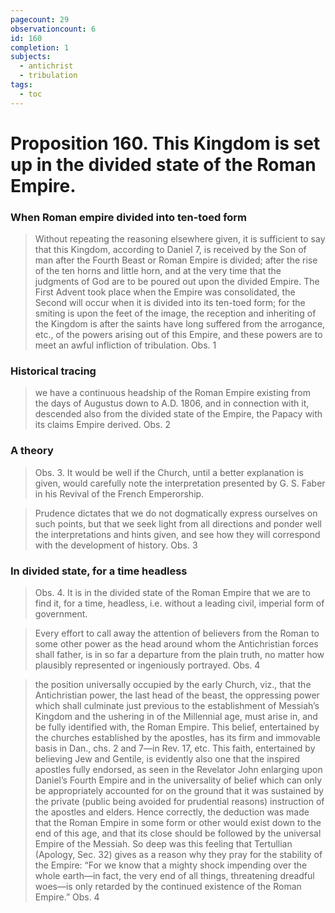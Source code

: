 ```yaml
---
pagecount: 29
observationcount: 6
id: 160
completion: 1
subjects:
  - antichrist
  - tribulation
tags:
  - toc
---
```

# Proposition 160. This Kingdom is set up in the divided state of the Roman Empire.
### When Roman empire divided into ten-toed form
>Without repeating the reasoning elsewhere given, it is sufficient to say that this Kingdom, according to Daniel 7, is received by the Son of man after the Fourth Beast or Roman Empire is divided; after the rise of the ten horns and little horn, and at the very time that the judgments of God are to be poured out upon the divided Empire. The First Advent took place when the Empire was consolidated, the Second will occur when it is divided into its ten-toed form; for the smiting is upon the feet of the image, the reception and inheriting of the Kingdom is after the saints have long suffered from the arrogance, etc., of the powers arising out of this Empire, and these powers are to meet an awful infliction of tribulation.
>Obs. 1
### Historical tracing
>we have a continuous headship of the Roman Empire existing from the days of Augustus down to A.D. 1806, and in connection with it, descended also from the divided state of the Empire, the Papacy with its claims Empire derived.
>Obs. 2

### A theory
>Obs. 3. It would be well if the Church, until a better explanation is given, would carefully note the interpretation presented by G. S. Faber in his Revival of the French Emperorship.

>Prudence dictates that we do not dogmatically express ourselves on such points, but that we seek light from all directions and ponder well the interpretations and hints given, and see how they will correspond with the development of history.
>Obs. 3
### In divided state, for a time headless
>Obs. 4. It is in the divided state of the Roman Empire that we are to find it, for a time, headless, i.e. without a leading civil, imperial form of government.

>Every effort to call away the attention of believers from the Roman to some other power as the head around whom the Antichristian forces shall father, is in so far a departure from the plain truth, no matter how plausibly represented or ingeniously portrayed.
>Obs. 4

>the position universally occupied by the early Church, viz., that the Antichristian power, the last head of the beast, the oppressing power which shall culminate just previous to the establishment of Messiah’s Kingdom and the ushering in of the Millennial age, must arise in, and be fully identified with, the Roman Empire. This belief, entertained by the churches established by the apostles, has its firm and immovable basis in Dan., chs. 2 and 7—in Rev. 17, etc. This faith, entertained by believing Jew and Gentile, is evidently also one that the inspired apostles fully endorsed, as seen in the Revelator John enlarging upon Daniel’s Fourth Empire and in the universality of belief which can only be appropriately accounted for on the ground that it was sustained by the private (public being avoided for prudential reasons) instruction of the apostles and elders. Hence correctly, the deduction was made that the Roman Empire in some form or other would exist down to the end of this age, and that its close should be followed by the universal Empire of the Messiah. So deep was this feeling that Tertullian (Apology, Sec. 32) gives as a reason why they pray for the stability of the Empire: “For we know that a mighty shock impending over the whole earth—in fact, the very end of all things, threatening dreadful woes—is only retarded by the continued existence of the Roman Empire.”
>Obs. 4

